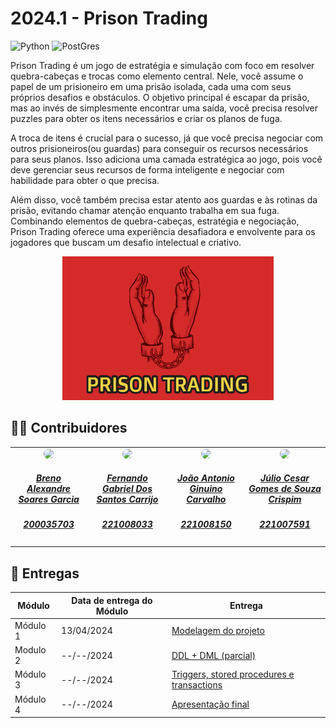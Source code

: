 # 2024.1 - Prison Trading

![Python](https://img.shields.io/badge/Python-3776AB?style=for-the-badge&logo=python&logoColor=white)
![PostGres](https://img.shields.io/badge/PostgreSQL-316192?style=for-the-badge&logo=postgresql&logoColor=white)

Prison Trading  é um jogo de estratégia e simulação com foco em resolver quebra-cabeças e trocas como elemento central. Nele, você assume o papel de um prisioneiro em uma prisão isolada, cada uma com seus próprios desafios e obstáculos. O objetivo principal é escapar da prisão, mas ao invés de simplesmente encontrar uma saída, você precisa resolver puzzles  para obter os itens necessários e criar os planos de fuga.

A troca de itens é crucial para o sucesso, já que você precisa negociar com outros prisioneiros(ou guardas) para conseguir os recursos necessários para seus planos. Isso adiciona uma camada estratégica ao jogo, pois você deve gerenciar seus recursos de forma inteligente e negociar com habilidade para obter o que precisa.

Além disso, você também precisa estar atento aos guardas e às rotinas da prisão, evitando chamar atenção enquanto trabalha em sua fuga. Combinando elementos de quebra-cabeças, estratégia e negociação, Prison Trading  oferece uma experiência desafiadora e envolvente para os jogadores que buscam um desafio intelectual e criativo.

<div align="center">
<div align="center"><img src= "./Images/img.png" height="230" width="auto"/></div>
</div>

## 👨‍🎓 Contribuidores

<table style="margin-left: auto; margin-right: auto;">
    <tr>
        <td align="center">
            <a href="https://github.com/brenoalexandre0">
                <img style="border-radius: 50%;" src="https://github.com/brenoalexandre0.png" width="150px;"/>
                <h5 class="text-center"> Breno Alexandre Soares Garcia  </h5>
                <h5 class="text-center"> 200035703 </h5>
            </a>
        </td>
        <td align="center">
            <a href="https://github.com/show-dawn">
                <img style="border-radius: 50%;" src="https://github.com/show-dawn.png" width="150px;"/>
                <h5 class="text-center">Fernando Gabriel Dos Santos Carrijo <br> </h5>
                <h5 class="text-center"> 221008033 </h5>
            </a>
        </td>
       <td align="center">
            <a href="https://github.com/joaoseisei">
                <img style="border-radius: 50%;" src="https://github.com/joaoseisei.png" width="150px;"/>
                <h5 class="text-center"> João Antonio Ginuino Carvalho <br></h5>
                <h5 class="text-center"> 221008150 </h5>
            </a>
        </td>
      <td align="center">
            <a href="https://github.com/Julio1099">
                <img style="border-radius: 50%;" src="https://github.com/Julio1099.png" width="150px;"/>
                <h5 class="text-center"> Júlio Cesar Gomes de Souza Crispim <br> </h5>
                <h5 class="text-center"> 221007591 </h5>
            </a>
        </td>
</table>

## 📅 Entregas

| Módulo   | Data de entrega do Módulo | Entrega                                                                                     |
| -------- |---------------------------|---------------------------------------------------------------------------------------------|
| Módulo 1 | 13/04/2024                | [Modelagem do projeto](https://github.com/SBD1/2024.1-Prison-Trading/#/Modulo-1/Modulo1)                    |
| Modulo 2 | --/--/2024                | [DDL + DML (parcial)](https://github.com/SBD1/2024.1-Prison-Trading)                        |
| Módulo 3 | --/--/2024                | [Triggers, stored procedures e transactions](https://github.com/SBD1/2024.1-Prison-Trading) |
| Módulo 4 | --/--/2024                | [Apresentação final](https://github.com/SBD1/2024.1-Prison-Trading)                         |